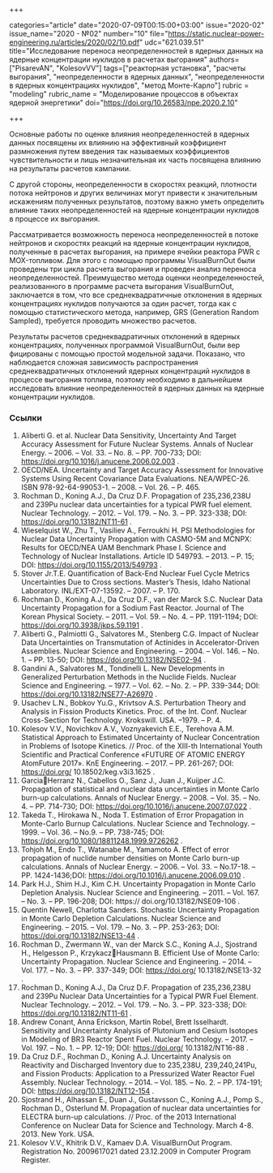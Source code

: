 +++

categories="article"
date="2020-07-09T00:15:00+03:00"
issue="2020-02"
issue_name="2020 - №02"
number="10"
file="https://static.nuclear-power-engineering.ru/articles/2020/02/10.pdf"
udc="621.039.51"
title="Исследование переноса неопределенностей в ядерных данных на ядерные концентрации нуклидов в расчетах выгорания"
authors=["PisarevAN", "KolesovVV"]
tags=["реакторная установка", "расчеты выгорания", "неопределенности в ядерных данных", "неопределенности в ядерных концентрациях нуклидов", "метод Монте-Карло"]
rubric = "modeling"
rubric_name = "Моделирование процессов в объектах ядерной энергетики"
doi="https://doi.org/10.26583/npe.2020.2.10"

+++

Основные работы по оценке влияния неопределенностей в ядерных данных посвящены их влиянию на эффективный коэффициент размножения путем введения так называемых коэффициентов чувствительности и лишь незначительная их часть посвящена влиянию на результаты расчетов кампании. 

С другой стороны, неопределенности в скоростях реакций, плотности потока нейтронов и других величинах могут привести к значительным искажениям полученных результатов, поэтому важно уметь определить влияние таких неопределенностей на ядерные концентрации нуклидов в процессе их выгорания. 

Рассматривается возможность переноса неопределенностей в потоке нейтронов и скоростях реакций на ядерные концентрации нуклидов, полученные в расчетах выгорания, на примере ячейки реактора PWR с MOX-топливом. Для этого с помощью программы VisualBurnOut были проведены три цикла расчета выгорания и проведен анализ переноса неопределенностей. Преимущество метода оценки неопределенностей, реализованного в программе расчета выгорания VisualBurnOut, заключается в том, что все среднеквадратичные отклонения в ядерных концентрациях нуклидов получаются за один расчет, тогда как с помощью статистического метода, например, GRS (Generation Random Sampled), требуется проводить множество расчетов. 

Результаты расчетов среднеквадратичных отклонений в ядерных концентрациях, полученных программой VisualBurnOut, были вер фицированы с помощью простой модельной задачи. Показано, что наблюдается сложная зависимость распространения среднеквадратичных отклонений ядерных концентраций нуклидов в процессе выгорания топлива, поэтому необходимо в дальнейшем исследовать влияние неопределенностей в ядерных данных на ядерные концентрации нуклидов.

### Ссылки

1. Aliberti G. et al. Nuclear Data Sensitivity, Uncertainty And Target Accuracy Assessment for Future Nuclear Systems. Annals of Nuclear Energy. – 2006. – Vol. 33. – No. 8. – PP. 700-733; DOI: https://doi.org/10.1016/j.anucene.2006.02.003 . 
2. OECD/NEA. Uncertainty and Target Accuracy Assessment for Innovative Systems Using Recent Covariance Data Evaluations. NEA/WPEC-26. ISBN 978-92-64-99053-1. – 2008. – Vol. 26. – P. 465. 
3. Rochman D., Koning A.J., Da Cruz D.F. Propagation of 235,236,238U and 239Pu nuclear data uncertainties for a typical PWR fuel element. Nuclear Technology. – 2012. – Vol. 179. – No. 3. – PP. 323-338; DOI: https://doi.org/10.13182/NT11-61 . 
4. Wieselquist W., Zhu T., Vasiliev A., Ferroukhi H. PSI Methodologies for Nuclear Data Uncertainty Propagation with CASMO-5M and MCNPX: Results for OECD/NEA UAM Benchmark Phase I. Science and Technology of Nuclear Installations. Article ID 549793. – 2013. – P. 15; DOI: https://doi.org/10.1155/2013/549793 . 
5. Stover Jr.T.E. Quantification of Back-End Nuclear Fuel Cycle Metrics Uncertainties Due to Cross sections. Master’s Thesis, Idaho National Laboratory. INL/EXT-07-13592. – 2007. – P. 170. 
6. Rochman D., Koning A.J., Da Cruz D.F., van der Marck S.C. Nuclear Data Uncertainty Propagation for a Sodium Fast Reactor. Journal of The Korean Physical Society. – 2011. – Vol. 59. – No. 4. – PP. 1191-1194; DOI: https://doi.org/10.3938/jkps.59.1191 . 
7. Aliberti G., Palmiotti G., Salvatores M., Stenberg C.G. Impact of Nuclear Data Uncertainties on Transmutation of Actinides in Accelerator-Driven Assemblies. Nuclear Science and Engineering. – 2004. – Vol. 146. – No. 1. – PP. 13-50; DOI: https://doi.org/10.13182/NSE02-94 . 
8. Gandini A., Salvatores M., Tondinelli L. New Developments in Generalized Perturbation Methods in the Nuclide Fields. Nuclear Science and Engineering. – 1977. – Vol. 62. – No. 2. – PP. 339-344; DOI: https://doi.org/10.13182/NSE77-A26970 . 
9. Usachev L.N., Bobkov Yu.G., Krivtsov A.S. Perturbation Theory and Analysis in Fission Products Kinetics. Proc. of the Int. Conf. Nuclear Cross-Section for Technology. Krokswill. USA. –1979. – P. 4. 
10. Kolesov V.V., Novichkov A.V., Voznyakevich E.E., Terehova A.M. Statistical Approach to Estimated Uncertainty of Nuclear Concentration in Problems of Isotope Kinetics. // Proc. of the XIII-th International Youth Scientific and Practical Conference «FUTURE OF ATOMIC ENERGY AtomFuture 2017». KnE Engineering. – 2017. – PP. 261-267; DOI: https://doi.org/ 10.18502/keg.v3i3.1625 . 
11. GarciaHerranz N., Cabellos O., Sanz J., Juan J., Kuijper J.C. Propagation of statistical and nuclear data uncertainties in Monte Carlo burn-up calculations. Annals of Nuclear Energy. – 2008. – Vol. 35. – No. 4. – PP. 714-730; DOI: https://doi.org/10.1016/j.anucene.2007.07.022 . 
12. Takeda T., Hirokawa N., Noda T. Estimation of Error Propagation in Monte-Carlo Burnup Calculations. Nuclear Science and Technology. – 1999. – Vol. 36. – No.9. – PP. 738-745; DOI: https://doi.org/10.1080/18811248.1999.9726262 . 
13. Tohjoh M., Endo T., Watanabe M., Yamamoto A. Effect of error propagation of nuclide number densities on Monte Carlo burn-up calculations. Annals of Nuclear Energy. – 2006. – Vol. 33. – No.17-18. – PP. 1424-1436;DOI: https://doi.org/10.1016/j.anucene.2006.09.010 . 
14. Park H.J., Shim H.J., Kim C.H. Uncertainty Propagation in Monte Carlo Depletion Analysis. Nuclear Science and Engineering. – 2011. – Vol. 167. – No. 3. – PP. 196-208; DOI: https:// doi.org/10.13182/NSE09-106 . 
15. Quentin Newell, Charlotta Sanders. Stochastic Uncertainty Propagation in Monte Carlo Depletion Calculations. Nuclear Science and Engineering. – 2015. – Vol. 179. – No. 3. – PP. 253-263; DOI: https://doi.org/10.13182/NSE13-44 . 
16. Rochman D., Zwermann W., van der Marck S.C., Koning A.J., Sjostrand H., Helgesson P., KrzykaczHausmann B. Efficient Use of Monte Carlo: Uncertainty Propagation. Nuclear Science and Engineering. – 2014. – Vol. 177. – No. 3. – PP. 337-349; DOI: https://doi.org/ 10.13182/NSE13-32 . 
17. Rochman D., Koning A.J., Da Cruz D.F. Propagation of 235,236,238U and 239Pu Nuclear Data Uncertainties for a Typical PWR Fuel Element. Nuclear Technology. – 2012. – Vol. 179. – No. 3. – PP. 323-338; DOI: https://doi.org/10.13182/NT11-61 . 
18. Andrew Conant, Anna Erickson, Martin Robel, Brett Isselhardt. Sensitivity and Uncertainty Analysis of Plutonium and Cesium Isotopes in Modeling of BR3 Reactor Spent Fuel. Nuclear Technology. – 2017. – Vol. 197. – No. 1. – PP. 12-19; DOI: https://doi.org/ 10.13182/NT16-88 . 
19. Da Cruz D.F., Rochman D., Koning A.J. Uncertainty Analysis on Reactivity and Discharged Inventory due to 235,238U, 239,240,241Pu, and Fission Products: Application to a Pressurized Water Reactor Fuel Assembly. Nuclear Technology. – 2014. – Vol. 185. – No. 2. – PP. 174-191; DOI: https://doi.org/10.13182/NT12-154 . 
20. Sjostrand H., Alhassan E., Duan J., Gustavsson C., Koning A.J., Pomp S., Rochman D., Osterlund M. Propagation of nuclear data uncertainties for ELECTRA burn-up calculations. // Proc. of the 2013 International Conference on Nuclear Data for Science and Technology. March 4-8. 2013. New York. USA. 
21. Kolesov V.V., Khitrik D.V., Kamaev D.A. VisualBurnOut Program. Registration No. 2009617021 dated 23.12.2009 in Computer Program Register. 
